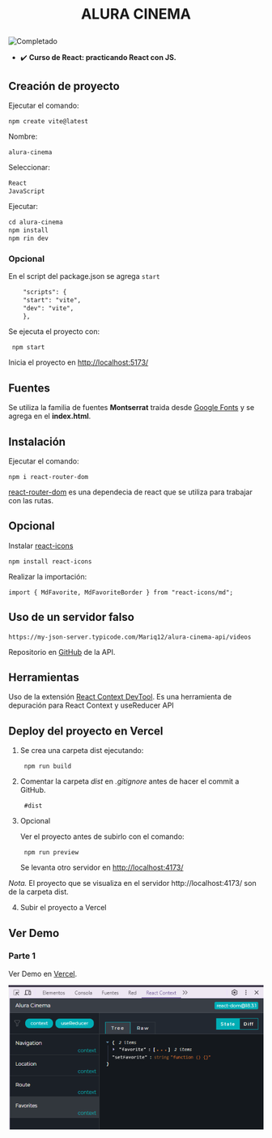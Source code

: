 # <p align="center">ALURA CINEMA</p>

![Completado](https://img.shields.io/badge/status-completado-brightgreen) 

+ ✔️ **Curso de React: practicando React con JS.**

## Creación de proyecto
Ejecutar el comando:

    npm create vite@latest

Nombre: 
    
    alura-cinema

Seleccionar:

    React
    JavaScript
Ejecutar:

    cd alura-cinema
    npm install
    npm rin dev

### Opcional
En el script del package.json se agrega `start` 

        "scripts": {
        "start": "vite",
        "dev": "vite",
        },

Se ejecuta el proyecto con:

     npm start
Inicia el proyecto en [http://localhost:5173/](http://localhost:5173/) 

## Fuentes
Se utiliza la familia de fuentes **Montserrat** traida desde [Google Fonts](https://fonts.google.com/specimen/Montserrat?query=mon) y se agrega en el **index.html**.

##  Instalación
Ejecutar el comando:

    npm i react-router-dom

[react-router-dom](https://www.npmjs.com/package/react-router-dom) es una dependecia de react que se utiliza para trabajar con las rutas.

## Opcional
Instalar [react-icons](https://react-icons.github.io/react-icons/search/#q=MdFavorite)

    npm install react-icons

Realizar la importación:

    import { MdFavorite, MdFavoriteBorder } from "react-icons/md";

## Uso de un servidor falso
    https://my-json-server.typicode.com/Mariq12/alura-cinema-api/videos

Repositorio en [GitHub](https://github.com/Mariq12/alura-cinema-api) de la API.
## Herramientas
Uso de la extensión [React Context DevTool](https://chromewebstore.google.com/detail/react-context-devtool/oddhnidmicpefilikhgeagedibnefkcf?hl=es). Es una herramienta de depuración para React Context y useReducer API

## Deploy del proyecto en Vercel
1. Se crea una carpeta dist ejecutando:

        npm run build

2. Comentar la carpeta *dist* en *.gitignore* antes de hacer el commit a GitHub.

        #dist  

3. Opcional

    Ver el proyecto antes de subirlo con el comando:

        npm run preview

    Se levanta otro servidor en [http://localhost:4173/](http://localhost:4173/) 

*Nota.* El proyecto que se visualiza en el servidor http://localhost:4173/ son de la carpeta dist.

4. Subir el proyecto a Vercel


## Ver Demo
### Parte 1



Ver Demo en [Vercel](https://alura-cinema-seven.vercel.app/).

![Imagen-react-context](image.png)